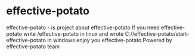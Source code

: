 # effective-potato
effective-potato - is project about effective-potato
If you need effective-potato write /effective-potato in linux and wrote C://effective-potato/start-effective-potato in windows
enjoy you effective-potato
Powered by effective-potato team
